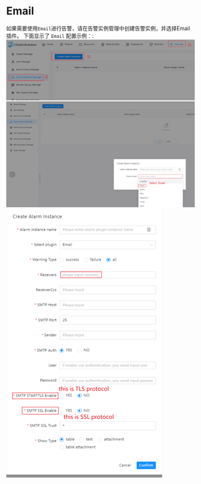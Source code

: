 # Email
如果需要使用`Email`进行告警，请在告警实例管理中创建告警实例，并选择Email插件。
下面显示了 `Email` 配置示例：:
![alert-email](../../../../img/alert/email-alter-setup1-en.png)
![alert-email](../../../../img/alert/email-alter-setup2-en.png)
![alert-email](../../../../img/alert/email-alter-setup3-en.png)